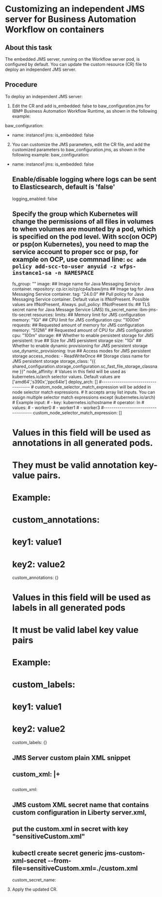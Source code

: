 # Customizing an independent JMS server for Business Automation Workflow on containers

## About this task

The embedded JMS server, running on the Workflow server pod, is configured by default. You can
update the custom resource (CR) file to deploy an independent JMS server.

## Procedure

To deploy an independent JMS server:

1. Edit the CR and add is\_embedded: false to
baw\_configuration.jms for IBM® Business Automation
Workflow Runtime, as shown in the
following example:

baw\_configuration:
-  name: instance1
   jms:
      is\_embedded: false
2. You can customize the JMS parameters, edit the CR file, and add the customized parameters
to baw\_configuration.jms, as shown in the following example: 
baw\_configuration:
-  name: instance1
   jms:
      is\_embedded: false
      ## Enable/disable logging where logs can be sent to Elasticsearch, default is 'false'
      logging\_enabled: false
      ## Specify the group which Kubernetes will change the permissions of all files in volumes to when volumes are mounted by a pod, which is specified on the pod level. With scc(on OCP) or psp(on Kubernetes), you need to map the service account to proper scc or psp, for example on OCP, use commnad line: `oc adm policy add-scc-to-user anyuid -z wfps-instance1-sa -n NAMESPACE`
      fs\_group: ""
      image:
        ## Image name for Java Messaging Service container.
        repository: cp.icr.io/cp/cp4a/baw/jms
        ## Image tag for Java Messaging Service container.
        tag: "24.0.0"
        ## Pull policy for Java Messaging Service container. Default value is IfNotPresent. Possible values are IfNotPresent, Always.
        pull\_policy: IfNotPresent
      tls:
        ## TLS secret name for Java Message Service (JMS)
        tls\_secret\_name: ibm-jms-tls-secret
      resources:
        limits:
          ## Memory limit for JMS configuration
          memory: "1Gi"
          ## CPU limit for JMS configuration
          cpu: "1000m"
        requests:
          ## Requested amount of memory for JMS configuration
          memory: "512Mi"
          ## Requested amount of CPU for JMS configuration
          cpu: "100m"
      storage:
        ## Whether to enable persistent storage for JMS
        persistent: true
        ## Size for JMS persistent storage
        size: "1Gi"
        ## Whether to enable dynamic provisioning for JMS persistent storage
        use\_dynamic\_provisioning: true
        ## Access modes for JMS persistent storage
        access\_modes:
        - ReadWriteOnce
        ## Storage class name for JMS persistent storage
        storage\_class: "{{ shared\_configuration.storage\_configuration.sc\_fast\_file\_storage\_classname }}"
      node\_affinity:
        # Values in this field will be used as kubernetes.io/arch selector values. Default values are ['amd64','s390x','ppc64le']
        deploy\_arch: []
        #-------------------------------------
        # custom\_node\_selector\_match\_expression will be added in node selector match expressions.
        # It accepts array list inputs. You can assign multiple selector match expressions except (kubernetes.io/arch)
        # Example input:
        # - key: kubernetes.io/hostname
        #   operator: In
        #   values:
        #     - worker0
        #     - worker1
        #     - worker3
        #-------------------------------------
        custom\_node\_selector\_match\_expression: []
      # Values in this field will be used as annotations in all generated pods.
      # They must be valid annotation key-value pairs.
      # Example:
      # custom\_annotations:
      #   key1: value1
      #   key2: value2
      custom\_annotations: {}
      # Values in this field will be used as labels in all generated pods
      # It must be valid label key value pairs
      # Example:
      # custom\_labels:
      #   key1: value1
      #   key2: value2
      custom\_labels: {}
      ##  JMS Server custom plain XML snippet
      ##  custom\_xml: |+
      ##    <server>
      ##      <!-- custom propeties here -->
      ##    </server>
      custom\_xml:
      ## JMS custom XML secret name that contains custom configuration in Liberty server.xml,
      ## put the custom.xml in secret with key "sensitiveCustom.xml"
      ## kubectl create secret generic jms-custom-xml-secret --from-file=sensitiveCustom.xml=./custom.xml
      custom\_secret\_name:
3. Apply the updated CR.